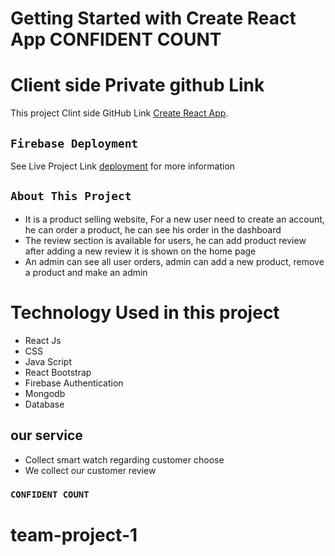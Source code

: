 # Getting Started with Create React App CONFIDENT COUNT
 # Client side Private github Link
This project Clint side GitHub Link [Create React App](https://github.com/programming-hero-web-course-4/niche-website-client-side-Mahmudtareq).

## `Firebase Deployment`
See Live Project Link [deployment](https://smart-watches-8176d.web.app/) for more information

## `About This Project`
*  It is a product selling website, For a new user  need to create an account, he can order a product, he can see his order in the dashboard 
* The review section is available for users, he can add product review after adding a new review it is shown on the home page 
* An admin can see all user orders, admin can add a new product,  remove a product and make an admin
# Technology Used in this project
* React Js
* CSS
* Java Script
* React Bootstrap
* Firebase Authentication
* Mongodb
* Database
## our service 
* Collect smart watch regarding customer choose
* We collect our  customer review 

### `CONFIDENT COUNT`



# team-project-1
